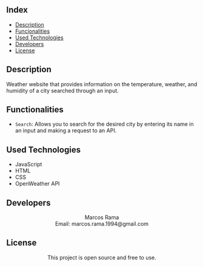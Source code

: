 
## Index

* [Description](#description)
* [Funcionalities](#functionalities)
* [Used Technologies](#used-technologies)
* [Developers](#developers)
* [License](#license)


## Description
Weather website that provides information on the temperature, weather, and humidity of a city searched through an input.

## Functionalities
- `Search`: Allows you to search for the desired city by entering its name in an input and making a request to an API.

## Used Technologies
  * JavaScript</br>
  * HTML</br>
  * CSS</br>
  * OpenWeather API</br>

## Developers

<div align= "center">Marcos Rama </div>
<div align= "center">Email: marcos.rama.1994@gmail.com</div>

## License

<div align="center">
This project is open source and free to use. 
</div>
